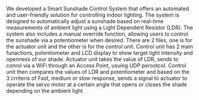 We developed a Smart Sunshade Control System that offers an automated and user-friendly solution for controlling indoor lighting. The system is designed to automatically adjust a sunshade based on real-time measurements of ambient light using a Light Dependent Resistor (LDR). The system also includes a manual override function, allowing users to control the sunshade via a potentiometer when desired.
There are 2 files, one is for the actuator unit and the other is for the control unit. 
Control unit has 2 main funactions, potentiometer and LCD display to show target light intensity and openness of our shade. 
Actuator unit takes the value of LDR, sends to conrol via a WiFi through an Access Point, usuing UDP perootcol. Control unit then compares the values of LDR and potentiometer and based on the 3 crriteris of Fast, medium or slow response, sends a signal to actuator to operate the servo motor at a certain angle that opens or closes the shade depending on the ambient light
